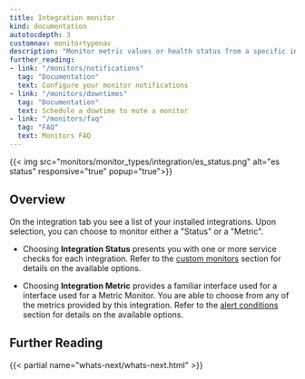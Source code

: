 ```yaml
---
title: Integration monitor
kind: documentation
autotocdepth: 3
customnav: monitortypenav
description: "Monitor metric values or health status from a specific integration"
further_reading:
- link: "/monitors/notifications"
  tag: "Documentation"
  text: Configure your monitor notifications
- link: "/monitors/downtimes"
  tag: "Documentation"
  text: Schedule a dowtime to mute a monitor
- link: "/monitors/faq"
  tag: "FAQ"
  text: Monitors FAQ
---
```


{{< img src="monitors/monitor_types/integration/es_status.png" alt="es status" responsive="true" popup="true">}}

## Overview

On the integration tab you see a list of your installed integrations. Upon
selection, you can choose to monitor either a "Status" or a "Metric".

- Choosing **Integration Status** presents you with one or more service
  checks for each integration. Refer to the [custom monitors](/monitors/monitor_types/custom_check) section for details on the available options.

- Choosing **Integration Metric** provides a familiar interface used for a
  interface used for a Metric Monitor. You are able to choose from any of
  the metrics provided by this integration. Refer to the [alert conditions](/monitors/monitor_types/#define-the-conditions) section for details on the available options.

## Further Reading 

{{< partial name="whats-next/whats-next.html" >}}